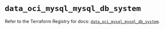 # `data_oci_mysql_mysql_db_system`

Refer to the Terraform Registry for docs: [`data_oci_mysql_mysql_db_system`](https://registry.terraform.io/providers/oracle/oci/7.19.0/docs/data-sources/mysql_mysql_db_system).
